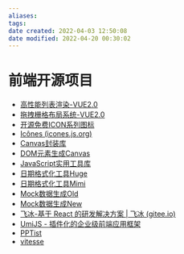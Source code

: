 ```yaml
---
aliases: 
tags: 
date created: 2022-04-03 12:50:08
date modified: 2022-04-20 00:30:02
---
```


# 前端开源项目

- [高性能列表渲染-VUE2.0]
- [拖拽栅格布局系统-VUE2.0]
- [开源免费ICON系列图标]
- [Icônes (icones.js.org)]
- [Canvas封装库]
- [DOM元素生成Canvas]
- [JavaScript实用工具库]
- [日期格式化工具Huge]
- [日期格式化工具Mimi]
- [Mock数据生成Old]
- [Mock数据生成New]
- [飞冰-基于 React 的研发解决方案 | 飞冰 (gitee.io)]
- [UmiJS - 插件化的企业级前端应用框架]
- [PPTist]
- [vitesse]

[高性能列表渲染-VUE2.0]: http://www.umyui.com/
[拖拽栅格布局系统-VUE2.0]: https://jbaysolutions.github.io/vue-grid-layout/zh/
[开源免费ICON系列图标]: https://iconpark.oceanengine.com/home
[Canvas封装库]: http://konvajs-doc.bluehymn.com/docs/
[DOM元素生成Canvas]: http://html2canvas.hertzen.com/
[JavaScript实用工具库]: https://www.lodashjs.com/
[日期格式化工具Huge]: http://momentjs.cn/
[日期格式化工具Mimi]: https://dayjs.fenxianglu.cn/
[Mock数据生成Old]: http://mockjs.com/
[Mock数据生成New]: https://fakerjs.dev/
[飞冰-基于 React 的研发解决方案 | 飞冰 (gitee.io)]: https://iceteam.gitee.io/
[UmiJS - 插件化的企业级前端应用框架]: https://umijs.org/zh-CN
[PPTist]: https://github.com/pipipi-pikachu/PPTist
[Icônes (icones.js.org)]: https://icones.js.org/
[vitesse]: https://github.com/antfu/vitesse
